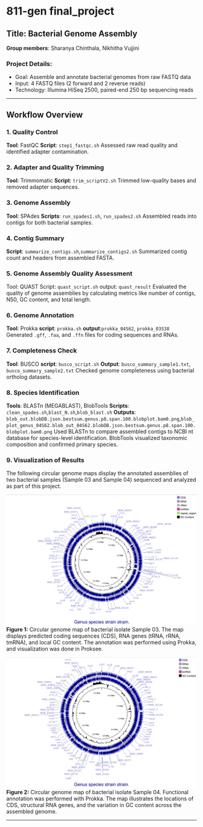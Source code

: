 # 811-gen final_project

## Title: Bacterial Genome Assembly  
**Group members**: Sharanya Chinthala, Nikhitha Vujjini

### Project Details:
- Goal: Assemble and annotate bacterial genomes from raw FASTQ data
- Input: 4 FASTQ files (2 forward and 2 reverse reads)
- Technology: Illumina HiSeq 2500, paired-end 250 bp sequencing reads

---

## Workflow Overview

### 1. Quality Control
**Tool**: FastQC
**Script**: `step1_fastqc.sh`
Assessed raw read quality and identified adapter contamination.

### 2. Adapter and Quality Trimming
**Tool**: Trimmomatic
**Script**: `trim_scriptV2.sh`
Trimmed low-quality bases and removed adapter sequences.

### 3. Genome Assembly
**Tool**: SPAdes
**Scripts**: `run_spades1.sh`, `run_spades2.sh`
Assembled reads into contigs for both bacterial samples.

### 4. Contig Summary
**Script**: `summarize_contigs.sh`,`summarize_contigs2.sh`
Summarized contig count and headers from assembled FASTA.

### 5. Genome Assembly Quality Assessment
Tool: QUAST
Script: `quast_script.sh`
output: `quast_result`
Evaluated the quality of genome assemblies by calculating metrics like number of contigs, N50, GC content, and total length.

### 6. Genome Annotation
**Tool**: Prokka
**script**: `prokka.sh`
**output**:`prokka_04S62`, `prokka_03S38`
Generated `.gff`, `.faa`, and `.ffn` files for coding sequences and RNAs.

### 7. Completeness Check
**Tool**: BUSCO
**script**: `busco_script.sh`
**Output**: `busco_summary_sample1.txt`, `busco_summary_sample2.txt`
Checked genome completeness using bacterial ortholog datasets.

### 8. Species Identification
**Tools**: BLASTn (MEGABLAST), BlobTools
**Scripts**: `clean_spades.sh`,`blast_N.sh`,`blob_blast.sh`
**Outputs**:` blob_out.blobDB.json.bestsum.genus.p8.span.100.blobplot.bam0.png`,`blob_plot_genus_04S62.blob_out_04S62.blobDB.json.bestsum.genus.p8.span.100.blobplot.bam0.png`
Used BLASTn to compare assembled contigs to NCBI nt database for species-level identification.
BlobTools visualized taxonomic composition and confirmed primary species.

### 9. Visualization of Results
The following circular genome maps display the annotated assemblies of two bacterial samples (Sample 03 and Sample 04) sequenced and analyzed as part of this project.

![Sample 03 Genome Map](visualization.plots/03_sample_visuals.png)
**Figure 1:** Circular genome map of bacterial isolate Sample 03. The map displays predicted coding sequences (CDS), RNA genes (tRNA, rRNA, tmRNA), and local GC content. The annotation was performed using Prokka, and visualization was done in Proksee.

![Sample 04 Genome Map](visualization.plots/04_sample_visuals.png)
**Figure 2:** Circular genome map of bacterial isolate Sample 04. Functional annotation was performed with Prokka. The map illustrates the locations of CDS, structural RNA genes, and the variation in GC content across the assembled genome.

---

